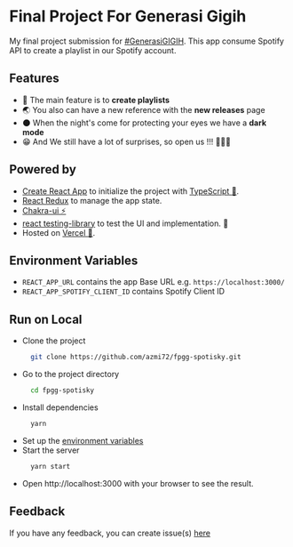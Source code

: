 # Final Project For Generasi Gigih

My final project submission for [#GenerasiGIGIH](https://sites.google.com/anakbangsabisa.org/generasigigih-landingpage/home?authuser=1). This app consume Spotify API to create a playlist in our Spotify account.


## Features

- 🎇 The main feature is to **create playlists**
- 🌏 You also can have a new reference with the **new releases** page
- 🌑 When the night's come for protecting your eyes we have a **dark mode**
- 😁 And We still have a lot of surprises, so open us !!! 🙇🏻‍♂️

## Powered by

- [Create React App](https://create-react-app.dev/) to initialize the project with [TypeScript 💎](https://typescriptlang.org).
- [React Redux](https://react-redux.js.org/) to manage the app state.
- [Chakra-ui ⚡](https://chakra-ui.com/docs/getting-started)
- [react testing-library](https://testing-library.com/) to test the UI and implementation. 🧪
- Hosted on [Vercel 🚀](https://vercel.com/).

## Environment Variables

- `REACT_APP_URL` contains the app Base URL e.g. `https://localhost:3000/`
- `REACT_APP_SPOTIFY_CLIENT_ID` contains Spotify Client ID

## Run on Local

- Clone the project
  ```bash
    git clone https://github.com/azmi72/fpgg-spotisky.git
  ```
- Go to the project directory
  ```bash
    cd fpgg-spotisky
  ```
- Install dependencies
  ```bash
    yarn
  ```
- Set up the [environment variables](#environment-variables)
- Start the server
  ```bash
    yarn start
  ```
- Open http://localhost:3000 with your browser to see the result.

## Feedback

If you have any feedback, you can create issue(s) [here](https://github.com/azmi72/fpgg-spotisky.git/issues)
